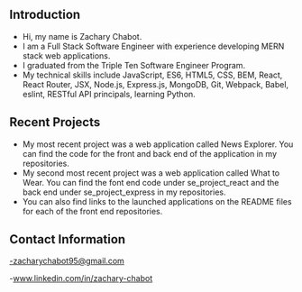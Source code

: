 ## Introduction
- Hi, my name is Zachary Chabot.
- I am a Full Stack Software Engineer with experience developing MERN stack web applications.
- I graduated from the Triple Ten Software Engineer Program.
- My technical skills include JavaScript, ES6, HTML5, CSS, BEM, React, React Router, JSX, Node.js, Express.js, MongoDB, Git, Webpack, Babel, eslint, RESTful API principals, learning Python.

## Recent Projects
- My most recent project was a web application called News Explorer. You can find the code for the front and back end of the application in my repositories.
- My second most recent project was a web application called What to Wear. You can find the font end code under se_project_react and the back end under se_project_express in my repositories.
- You can also find links to the launched applications on the README files for each of the front end repositories.

## Contact Information
-zacharychabot95@gmail.com

-www.linkedin.com/in/zachary-chabot
